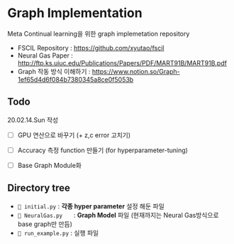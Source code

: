 # Graph Implementation

Meta Continual learning을 위한 graph implemetation repository

- FSCIL Repository : https://github.com/xyutao/fscil
- Neural Gas Paper : http://ftp.ks.uiuc.edu/Publications/Papers/PDF/MART91B/MART91B.pdf
- Graph 작동 방식 이해하기 : https://www.notion.so/Graph-1ef65d4d6f084b7380345a8ce0f5053b



## Todo

20.02.14.Sun 작성

- [ ] GPU 연산으로 바꾸기  (+ z,c error 고치기)
- [ ] Accuracy 측정 function 만들기 (for hyperparameter-tuning)
- [ ] Base Graph Module화



## Directory tree

- `📄 initial.py` :  **각종 hyper parameter** 설정 해둔 파일
- `📄 NeuralGas.py   ` :  **Graph Model** 파일 (현재까지는 Neural Gas방식으로 base graph만 만듬)
- `📄 run_example.py` : 실행 파일

